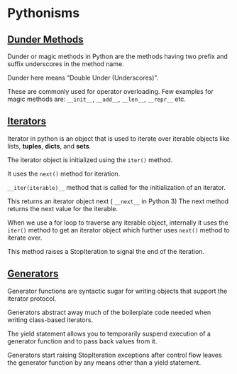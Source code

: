 #  Pythonisms




## [Dunder Methods](https://dbader.org/blog/python-dunder-methods)


Dunder or magic methods in Python are the methods having two prefix and suffix underscores in the method name. 

Dunder here means “Double Under (Underscores)”. 

These are commonly used for operator overloading. Few examples for magic methods are: 
`__init__`, `__add__`, `__len__`, `__repr__` etc.


## [Iterators](https://dbader.org/blog/python-iterators)


Iterator in python is an object that is used to iterate over iterable objects like lists, **tuples**, **dicts**, and **sets**. 

The iterator object is initialized using the `iter()` method. 

It uses the `next()` method for iteration.

`__iter(iterable)__` method that is called for the initialization of an iterator. 

This returns an iterator object next ( `__next__` in Python 3) The next method returns the next value for the iterable. 

When we use a for loop to traverse any iterable object, internally it uses the `iter()` method to get an iterator object which further uses `next()` method to iterate over. 

This method raises a StopIteration to signal the end of the iteration.


## [Generators](https://dbader.org/blog/python-generators)


Generator functions are syntactic sugar for writing objects that support the iterator protocol.

Generators abstract away much of the boilerplate code needed when writing class-based iterators.

The yield statement allows you to temporarily suspend execution of a generator function and to pass back values from it. 

Generators start raising StopIteration exceptions after control flow leaves the generator function by any means other than a yield statement.


